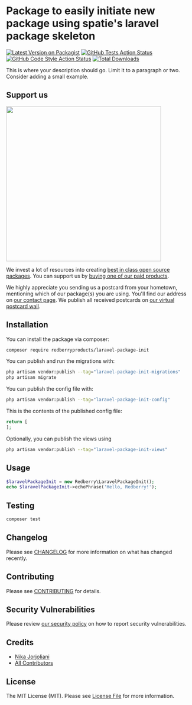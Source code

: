 # Package to easily initiate new package using spatie's laravel package skeleton

[![Latest Version on Packagist](https://img.shields.io/packagist/v/redberryproducts/laravel-package-init.svg?style=flat-square)](https://packagist.org/packages/redberryproducts/laravel-package-init)
[![GitHub Tests Action Status](https://img.shields.io/github/actions/workflow/status/redberryproducts/laravel-package-init/run-tests.yml?branch=main&label=tests&style=flat-square)](https://github.com/redberryproducts/laravel-package-init/actions?query=workflow%3Arun-tests+branch%3Amain)
[![GitHub Code Style Action Status](https://img.shields.io/github/actions/workflow/status/redberryproducts/laravel-package-init/fix-php-code-style-issues.yml?branch=main&label=code%20style&style=flat-square)](https://github.com/redberryproducts/laravel-package-init/actions?query=workflow%3A"Fix+PHP+code+style+issues"+branch%3Amain)
[![Total Downloads](https://img.shields.io/packagist/dt/redberryproducts/laravel-package-init.svg?style=flat-square)](https://packagist.org/packages/redberryproducts/laravel-package-init)

This is where your description should go. Limit it to a paragraph or two. Consider adding a small example.

## Support us

[<img src="https://github-ads.s3.eu-central-1.amazonaws.com/laravel-package-init.jpg?t=1" width="419px" />](https://spatie.be/github-ad-click/laravel-package-init)

We invest a lot of resources into creating [best in class open source packages](https://spatie.be/open-source). You can support us by [buying one of our paid products](https://spatie.be/open-source/support-us).

We highly appreciate you sending us a postcard from your hometown, mentioning which of our package(s) you are using. You'll find our address on [our contact page](https://spatie.be/about-us). We publish all received postcards on [our virtual postcard wall](https://spatie.be/open-source/postcards).

## Installation

You can install the package via composer:

```bash
composer require redberryproducts/laravel-package-init
```

You can publish and run the migrations with:

```bash
php artisan vendor:publish --tag="laravel-package-init-migrations"
php artisan migrate
```

You can publish the config file with:

```bash
php artisan vendor:publish --tag="laravel-package-init-config"
```

This is the contents of the published config file:

```php
return [
];
```

Optionally, you can publish the views using

```bash
php artisan vendor:publish --tag="laravel-package-init-views"
```

## Usage

```php
$laravelPackageInit = new Redberry\LaravelPackageInit();
echo $laravelPackageInit->echoPhrase('Hello, Redberry!');
```

## Testing

```bash
composer test
```

## Changelog

Please see [CHANGELOG](CHANGELOG.md) for more information on what has changed recently.

## Contributing

Please see [CONTRIBUTING](CONTRIBUTING.md) for details.

## Security Vulnerabilities

Please review [our security policy](../../security/policy) on how to report security vulnerabilities.

## Credits

- [Nika Jorjoliani](https://github.com/RedberryProducts)
- [All Contributors](../../contributors)

## License

The MIT License (MIT). Please see [License File](LICENSE.md) for more information.
